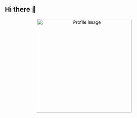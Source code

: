 ## Hi there 👋

<!--START_SECTION:update_image-->
<p align="center">
  <img width="300" height="300" src="https://raw.githubusercontent.com/YourUser/YourUser/main/.github/images/pic123.jpg" alt="Profile Image" />
</p>
<!--END_SECTION:update_image-->

<!--
**LenatThomas/LenatThomas** is a ✨ _special_ ✨ repository because its `README.md` (this file) appears on your GitHub profile.

Here are some ideas to get you started:

- 🔭 I’m currently working on ...
- 🌱 I’m currently learning ...
- 👯 I’m looking to collaborate on ...
- 🤔 I’m looking for help with ...
- 💬 Ask me about ...
- 📫 How to reach me: ...
- 😄 Pronouns: ...
- ⚡ Fun fact: ...
-->
